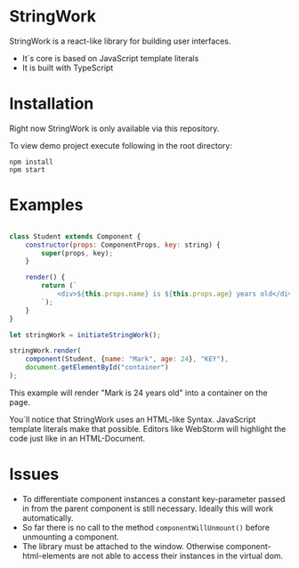 # StringWork  

StringWork is a react-like library for building user interfaces.<br>

* It´s core is based on JavaScript template literals
* It is built with TypeScript 

# Installation

Right now StringWork is only available via this repository. 

To view demo project execute following in the root directory:

```shell
npm install
npm start
```

# Examples

```javascript

class Student extends Component {
    constructor(props: ComponentProps, key: string) {
        super(props, key);
    }

    render() {
        return (`
            <div>${this.props.name} is ${this.props.age} years old</div>
        `);
    }
}

let stringWork = initiateStringWork();

stringWork.render(
    component(Student, {name: "Mark", age: 24}, "KEY"),
    document.getElementById("container")
);

``` 
This example will render "Mark is 24 years old" into a container on the page.

You´ll  notice that StringWork uses an HTML-like Syntax. 
JavaScript template literals make that possible. Editors like WebStorm will highlight 
the code just like in an HTML-Document.

# Issues 

* To differentiate component instances a constant key-parameter 
  passed in from the parent component is still necessary. 
  Ideally this will work automatically.
* So far there is no call to the method `componentWillUnmount()` 
  before unmounting a component.
* The library must be attached to the window. Otherwise component-html-elements 
are not able to access their instances in the virtual dom. 
  

